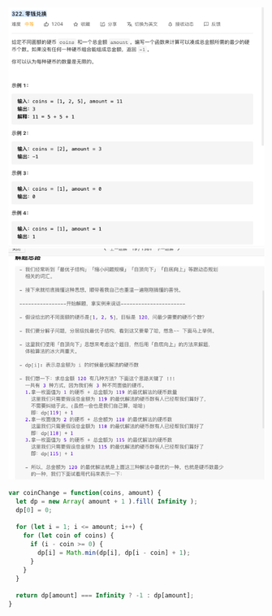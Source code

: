 ![avatar](/image/dh.png)
![avatar](/image/dh1.png)

```javascript
var coinChange = function(coins, amount) {
  let dp = new Array( amount + 1 ).fill( Infinity );
  dp[0] = 0;
  
  for (let i = 1; i <= amount; i++) {
    for (let coin of coins) {
      if (i - coin >= 0) {
        dp[i] = Math.min(dp[i], dp[i - coin] + 1);
      }
    }
  }
  
  return dp[amount] === Infinity ? -1 : dp[amount];
}

```